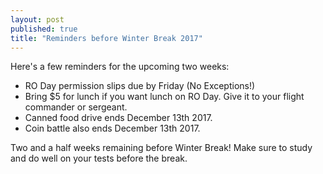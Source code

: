 ```yaml
---
layout: post
published: true
title: "Reminders before Winter Break 2017"
---
```


Here's a few reminders for the upcoming two weeks:

- RO Day permission slips due by Friday (No Exceptions!)
- Bring $5 for lunch if you want lunch on RO Day. Give it to your flight commander or sergeant.
- Canned food drive ends December 13th 2017.
- Coin battle also ends December 13th 2017.

Two and a half weeks remaining before Winter Break! Make sure to study and do well on your tests before the break.
